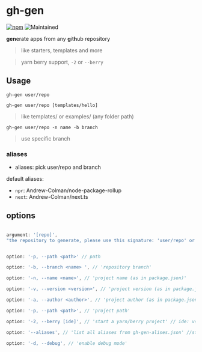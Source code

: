 # gh-gen

[<img alt="npm" src="https://img.shields.io/npm/dt/wksp?logo=npm">](https://npmjs.com/package/gh-gen)
<img alt="Maintained" src="https://img.shields.io/maintenance/yes/2023">

**gen**erate apps from any **g**it**h**ub repository

> like starters, templates and more

> yarn berry support, `-2` or `--berry`

## Usage

```
gh-gen user/repo
```

```
gh-gen user/repo [templates/hello]
```

> like templates/ or examples/ (any folder path)

```
gh-gen user/repo -n name -b branch
```

> use specific branch

### aliases

-   aliases: pick user/repo and branch

default aliases:

-   `npr`: Andrew-Colman/node-package-rollup
-   `next`: Andrew-Colman/next.ts

## options

```ts

argument: '[repo]',
"the repository to generate, please use this signature: 'user/repo' or an known alias"


option: '-p, --path <path>' // path

option: '-b, --branch <name> ', // 'repository branch'

option: '-n, --name <name>', // 'project name (as in package.json)'

option: '-v, --version <version>', // 'project version (as in package.json)'

option: '-a, --author <author>', // 'project author (as in package.json)'

option: '-p, --path <path>', // 'project path'

option: '-2, --berry [ide]', // 'start a yarn/berry project' // ide: vscode (will install vscode sdk for berry)

option: '--aliases', // 'list all aliases from gh-gen-alises.json' //standalone option

option: '-d, --debug', // 'enable debug mode'
```
